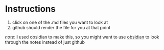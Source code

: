 # Instructions
1. click on one of the .md files you want to look at 
2. github should render the file for you at that point

*note*: I used obsidian to make this, so you might want to use [obsidian](obsidian.md) to look through the notes instead of just github
